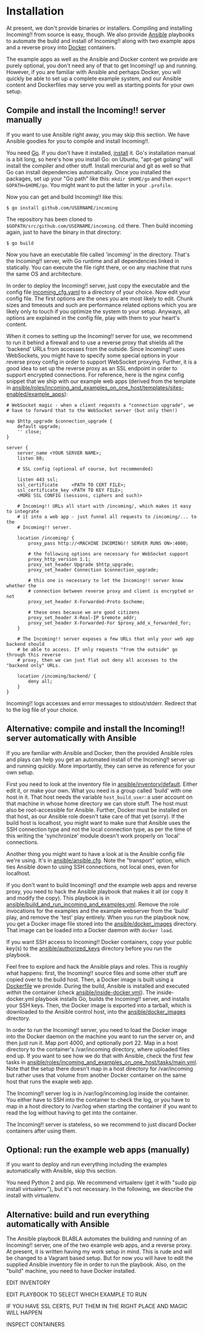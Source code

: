 Installation
============

At present, we don't provide binaries or installers. Compiling and installing Incoming!! from source is easy, though. We also provide [Ansible](http://www.ansible.com/home) playbooks to automate the build and install of Incoming!! along with two example apps and a reverse proxy into [Docker](https://www.docker.com/) containers.

The example apps as well as the Ansible and Docker content we provide are purely optional, you don't need any of that to get Incoming!! up and running. However, if you are familiar with Ansible and perhaps Docker, you will quickly be able to set up a complete example system, and our Ansible content and Dockerfiles may serve you well as starting points for your own setup.


Compile and install the Incoming!! server manually
--------------------------------------------------

If you want to use Ansible right away, you may skip this section. We have Ansible goodies for you to compile and install Incoming!!.

You need [Go](http://www.golang.org). If you don't have it installed, [install](http://golang.org/doc/install) it. Go's installation manual is a bit long, so here's how you install Go: on Ubuntu, "apt-get golang" will install the compiler and other stuff. Install mercurial and git as well so that Go can install dependencies automatically. Once you installed the packages, set up your "Go path" like this: `mkdir $HOME/go` and then `export GOPATH=$HOME/go`. You might want to put the latter in your `.profile`.

Now you can get and build Incoming!! like this:

    $ go install github.com/USERNAME/incoming

The repository has been cloned to `$GOPATH/src/github.com/USERNAME/incoming`. cd there. Then build incoming again, just to have the binary in that directory:

    $ go build

Now you have an executable file called 'incoming' in the directory. That's the Incoming!! server, with Go runtime and all dependencies linked in statically. You can execute the file right there, or on any machine that runs the same OS and architecture.

In order to deploy the Incoming!! server, just copy the executable and the config file [incoming\_cfg.yaml](../incoming_cfg.yaml) to a directory of your choice. Now edit your config file. The first options are the ones you are most likely to edit. Chunk sizes and timeouts and such are performance related options which you are likely only to touch if you optimize the system to your setup. Anyways, all options are explained in the config file, play with them to your heart's content.

When it comes to setting up the Incoming!! server for use, we recommend to run it behind a firewall and to use a reverse proxy that shields all the 'backend' URLs from accesses from the outside. Since Incoming!! uses WebSockets, you might have to specify some special options in your reverse proxy config in order to support WebSocket proxying. Further, it is a good idea to set up the reverse proxy as an SSL endpoint in order to support encrypted connections. For reference, here is the nginx config snippet that we ship with our example web apps (derived from the template in [ansible/roles/incoming\_and\_examples\_on\_one\_host/templates/sites-enabled/example\_apps](../ansible/roles/incoming_and_examples_on_one_host/templates/sites-enabled/example_apps)):

```
# WebSocket magic - when a client requests a "connection upgrade", we
# have to forward that to the WebSocket server (but only then!)

map $http_upgrade $connection_upgrade {
    default upgrade;
    '' close;
}

server {
    server_name <YOUR SERVER NAME>;
    listen 80;

    # SSL config (optional of course, but recommended)

    listen 443 ssl;
    ssl_certificate     <PATH TO CERT FILE>;
    ssl_certificate_key <PATH TO KEY FILE>;
    <MORE SSL CONFIG (sessions, ciphers and such)>

    # Incoming!! URLs all start with /incoming/, which makes it easy to integrate
    # it into a web app - just funnel all requests to /incoming/... to the
    # Incoming!! server.

    location /incoming/ {
        proxy_pass http://<MACHINE INCOMING!! SERVER RUNS ON>:4000;

        # the following options are necessary for WebSocket support
        proxy_http_version 1.1;
        proxy_set_header Upgrade $http_upgrade;
        proxy_set_header Connection $connection_upgrade;

        # this one is necessary to let the Incoming!! server know whether the
        # connection between reverse proxy and client is encrypted or not
        proxy_set_header X-Forwarded-Proto $scheme;

        # these ones because we are good citizens
        proxy_set_header X-Real-IP $remote_addr;
        proxy_set_header X-Forwarded-For $proxy_add_x_forwarded_for;
    }

    # The Incoming!! server exposes a few URLs that only your web app backend should
    # be able to access. If only requests "from the outside" go through this reverse
    # proxy, then we can just flat out deny all accesses to the "backend only" URLs.

    location /incoming/backend/ {
        deny all;
    }
}
```

Incoming!! logs accesses and error messages to stdout/stderr. Redirect that to the log file of your choice.


Alternative: compile and install the Incoming!! server automatically with Ansible
---------------------------------------------------------------------------------

If you are familiar with Ansible and Docker, then the provided Ansible roles and plays can help you get an automated install of the Incoming!! server up and running quickly. More importantly, they can serve as reference for your own setup.

First you need to look at the inventory file in [ansible/inventory/default](../ansible/inventory/default). Either edit it, or make your own. What you need is a group called 'build' with one host in it. That host needs the variable `host_build_user`: a user account on that machine in whose home directory we can store stuff. The host must also be root-accessible for Ansible. Further, Docker must be installed on that host, as our Ansible role doesn't take care of that yet (sorry). If the build host is localhost, you might want to make sure that Ansible uses the SSH connection type and not the local connection type, as per the time of this writing the 'synchronize' module doesn't work properly on 'local' connections.

Another thing you might want to have a look at is the Ansible config file we're using. It's in [ansible/ansible.cfg](../ansible/ansible.cfg). Note the "transport" option, which ties Ansible down to using SSH connections, not local ones, even for localhost.

If you don't want to build Incoming!! *and* the example web apps and reverse proxy, you need to hack the Ansible playbook that makes it all (or copy it and modify the copy). This playbook is in [ansible/build\_and\_run\_incoming\_and\_examples.yml](../ansible/build_and_run_incoming_and_examples.yml). Remove the role invocations for the examples and the example webserver from the 'build' play, and remove the 'test' play entirely. When you run the playbook now, you get a Docker image file stored into the [ansible/docker\_images](../ansible/docker_images) directory. That image can be loaded into a Docker daemon with `docker load`.

If you want SSH access to Incoming!! Docker containers, copy your public key(s) to the [ansible/authorized\_keys](../ansible/authorized_keys) directory before you run the playbook.

Feel free to explore and hack the Ansible plays and roles. This is roughly what happens: first, the Incoming!! source files and some other stuff are copied over to the build host. Then, a Docker image is built using a [Dockerfile](../Dockerfile) we provide. During the build, Ansible is installed and executed *within* the container (check [ansible/inside-docker.yml](../ansible/inside-docker.yml)). The inside-docker.yml playbook installs Go, builds the Incoming!! server, and installs your SSH keys. Then, the Docker image is exported into a tarball, which is downloaded to the Ansible control host, into the [ansible/docker\_images](../ansible/docker_images) directory.

In order to run the Incoming!! server, you need to load the Docker image into the Docker daemon on the machine you want to run the server on, and then just run it. Map port 4000, and optionally port 22. Map in a host directory to the container's /var/incoming directory, where uploaded files end up. If you want to see how we do that with Ansible, check the first few tasks in [ansible/roles/incoming\_and\_examples\_on\_one\_host/tasks/main.yml](../ansible/roles/incoming_and_examples_on_one_host/tasks/main.yml). Note that the setup there doesn't map in a host directory for /var/incoming but rather uses that volume from another Docker container on the same host that runs the exaple web app.

The Incoming!! server log is in /var/log/incoming.log inside the container. You either have to SSH into the container to check the log, or you have to map in a host directory to /var/log when starting the container if you want to read the log without having to get into the container.

The Incoming!! server is stateless, so we recommend to just discard Docker containers after using them.


Optional: run the example web apps (manually)
---------------------------------------------

If you want to deploy and run everything including the examples automatically with Ansible, skip this section.

You need Python 2 and pip. We recommend virtualenv (get it with "sudo pip install virtualenv"), but it's not necessary. In the following, we describe the install with virtualenv.


Alternative: build and run everything automatically with Ansible
----------------------------------------------------------------

The Ansible playbook BLABLA automates the building and running of an Incoming!! server, one of the two example web apps, and a reverse proxy. At present, it is written having my work setup in mind. This is rude and will be changed to a Vagrant based setup. But for now you will have to edit the supplied Ansible inventory file in order to run the playbook. Also, on the "build" machine, you need to have Docker installed.

EDIT INVENTORY

EDIT PLAYBOOK TO SELECT WHICH EXAMPLE TO RUN

IF YOU HAVE SSL CERTS, PUT THEM IN THE RIGHT PLACE AND MAGIC WILL HAPPEN

INSPECT CONTAINERS
